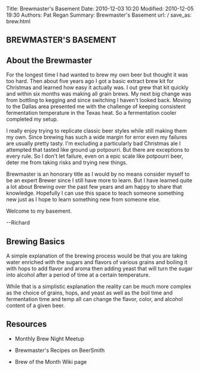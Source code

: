 Title: Brewmaster's Basement
Date: 2010-12-03 10:20
Modified: 2010-12-05 19:30
Authors: Pat Regan
Summary: Brewmaster's Basement
url: /
save_as: brew.html


## BREWMASTER'S BASEMENT

## About the Brewmaster

For the longest time I had wanted to brew my own beer but thought it was too hard. Then about five years ago I got a basic extract brew kit for Christmas and learned how easy it actually was. I out grew that kit quickly and within six months was making all grain brews. My next big change was from bottling to kegging and since switching I haven't looked back. Moving to the Dallas area presented me with the challenge of keeping consistent fermentation temperature in the Texas heat. So a fermentation cooler completed my setup.

I really enjoy trying to replicate classic beer styles while still making them my own. Since brewing has such a wide margin for error even my failures are usually pretty tasty. I'm excluding a particularly bad Christmas ale I attempted that tasted like ground up potpourri. But there are exceptions to every rule. So I don't let failure, even on a epic scale like potpourri beer, deter me from taking risks and trying new things.

Brewmaster is an honorary title as I would by no means consider myself to be an expert Brewer since I still have more to learn. But I have learned quite a lot about Brewing over the past few years and am happy to share that knowledge. Hopefully I can use this space to teach someone something new just as I hope to learn something new from someone else.

Welcome to my basement.

--Richard

## Brewing Basics

A simple explanation of the brewing process would be that you are taking water enriched with the sugars and flavors of various grains and boiling it with hops to add flavor and aroma then adding yeast that will turn the sugar into alcohol after a period of time at a certain temperature.

While that is a simplistic explanation the reality can be much more complex as the choice of grains, hops, and yeast as well as the boil time and fermentation time and temp all can change the flavor, color, and alcohol content of a given beer.

## Resources

 * Monthly Brew Night Meetup

 * Brewmaster's Recipes on BeerSmith

 * Brew of the Month Wiki page

